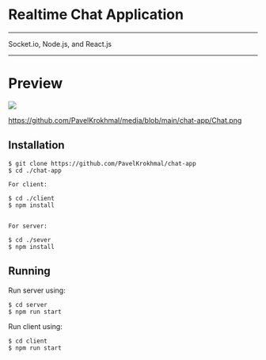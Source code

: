 # Realtime Chat Application

---

Socket.io, Node.js, and React.js

---

# Preview

![](https://github.com/PavelKrokhmal/media/blob/main/chat-app/Join.png)

https://github.com/PavelKrokhmal/media/blob/main/chat-app/Chat.png

## Installation

```
$ git clone https://github.com/PavelKrokhmal/chat-app
$ cd ./chat-app

For client:

$ cd ./client
$ npm install


For server:

$ cd ./sever
$ npm install

```

## Running

Run server using:

```
$ cd server
$ npm run start
```


Run client using:

```
$ cd client
$ npm run start
```
